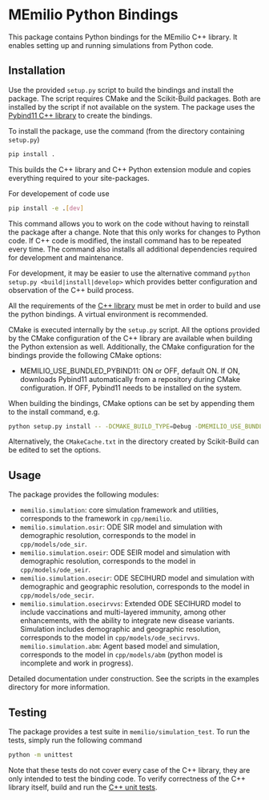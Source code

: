 # MEmilio Python Bindings

This package contains Python bindings for the MEmilio C++ library. It enables setting up and running simulations from Python code.

## Installation

Use the provided `setup.py` script to build the bindings and install the package. The script requires CMake and the Scikit-Build packages. Both are installed by the script if not available on the system. The package uses the [Pybind11 C++ library](https://pybind11.readthedocs.io) to create the bindings.

To install the package, use the command (from the directory containing `setup.py`)

```bash
pip install .
```

This builds the C++ library and C++ Python extension module and copies everything required to your site-packages. 

For developement of code use

```bash
pip install -e .[dev]
```

This command allows you to work on the code without having to reinstall the package after a change. Note that this only works for changes to Python code. If C++ code is modified, the install command has to be repeated every time. The command also installs all additional dependencies required for development and maintenance. 

For development, it may be easier to use the alternative command `python setup.py <build|install|develop>` which provides better configuration and observation of the C++ build process.

All the requirements of the [C++ library](../../cpp/README.md) must be met in order to build and use the python bindings. A virtual environment is recommended. 

CMake is executed internally by the `setup.py` script. All the options provided by the CMake configuration of the C++ library are available when building the Python extension as well. Additionally, the CMake configuration for the bindings provide the following CMake options:

- MEMILIO_USE_BUNDLED_PYBIND11: ON or OFF, default ON. If ON, downloads Pybind11 automatically from a repository during CMake configuration. If OFF, Pybind11 needs to be installed on the system.

When building the bindings, CMake options can be set by appending them to the install command, e.g.

```bash
python setup.py install -- -DCMAKE_BUILD_TYPE=Debug -DMEMILIO_USE_BUNDLED_PYBIND11=OFF
```

Alternatively, the `CMakeCache.txt` in the directory created by Scikit-Build can be edited to set the options.

## Usage

The package provides the following modules:

- `memilio.simulation`: core simulation framework and utilities, corresponds to the framework in `cpp/memilio`.
- `memilio.simulation.osir`: ODE SIR model and simulation with demographic resolution, corresponds to the model in `cpp/models/ode_sir`.
- `memilio.simulation.oseir`: ODE SEIR model and simulation with demographic resolution, corresponds to the model in `cpp/models/ode_seir`.
- `memilio.simulation.osecir`: ODE SECIHURD model and simulation with demographic and geographic resolution, corresponds to the model in `cpp/models/ode_secir`.
- `memilio.simulation.osecirvvs`: Extended ODE SECIHURD model to include vaccinations and multi-layered immunity, among other enhancements, with the ability to integrate new disease variants. Simulation includes demographic and geographic resolution, corresponds to the model in `cpp/models/ode_secirvvs`.
`memilio.simulation.abm`: Agent based model and simulation, corresponds to the model in `cpp/models/abm` (python model is incomplete and work in progress).

Detailed documentation under construction. See the scripts in the examples directory for more information.

## Testing

The package provides a test suite in `memilio/simulation_test`. To run the tests, simply run the following command

```bash
python -m unittest
```

Note that these tests do not cover every case of the C++ library, they are only intended to test the binding code. To verify correctness of the C++ library itself, build and run the [C++ unit tests](../../cpp/README.md).
